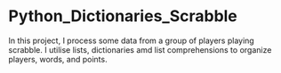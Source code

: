 # Python_Dictionaries_Scrabble
In this project, I process some data from a group of players playing scrabble. I utilise lists, dictionaries amd list comprehensions to organize players, words, and points.
